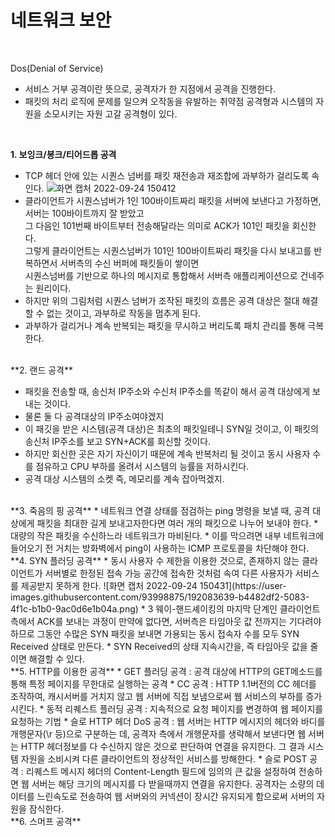 # 네트워크 보안

<br/>

Dos(Denial of Service) 

* 서비스 거부 공격이란 뜻으로, 공격자가 한 지점에서 공격을 진행한다.
* 패킷의 처리 로직에 문제를 일으켜 오작동을 유발하는 취약점 공격형과 시스템의 자원을 소모시키는 자원 고갈 공격형이 있다.

<br/>

**1. 보잉크/봉크/티어드롭 공격**

* TCP 헤더 안에 있는 시퀀스 넘버를 패킷 재전송과 재조합에 과부하가 걸리도록 속인다.
![화면 캡처 2022-09-24 150412](https://user-images.githubusercontent.com/93998875/192083059-48245f07-29bd-454c-a407-fd0ed9901cca.png)
* 클라이언트가 시퀀스넘버가 1인 100바이트짜리 패킷을 서버에 보낸다고 가정하면, 서버는 100바이트까지 잘 받았고   
  그 다음인 101번째 바이트부터 전송해달라는 의미로 ACK가 101인 패킷을 회신한다.   
  그렇게 클라이언트는 시퀀스넘버가 101인 100바이트짜리 패킷을 다시 보내고를 반복하면서 서버측의 수신 버퍼에 패킷들이 쌓이면     
  시퀀스넘버를 기반으로 하나의 메시지로 통합해서 서버측 애플리케이션으로 건네주는 원리이다.
* 하지만 위의 그림처럼 시퀀스 넘버가 조작된 패킷의 흐름은 공격 대상은 절대 해결할 수 없는 것이고, 과부하로 작동을 멈추게 된다.
* 과부하가 걸리거나 계속 반복되는 패킷을 무시하고 버리도록 패치 관리를 통해 극복한다.

<br/>
**2. 랜드 공격**

* 패킷을 전송할 때, 송신처 IP주소와 수신처 IP주소를 똑같이 해서 공격 대상에게 보내는 것이다.
* 물론 둘 다 공격대상의 IP주소여야겠지
* 이 패깃을 받은 시스템(공격 대상)은 최초의 패킷일테니 SYN일 것이고, 이 패킷의 송신처 IP주소를 보고 SYN+ACK를 회신할 것이다.
* 하지만 회신한 곳은 자기 자신이기 때문에 계속 반복처리 될 것이고 동시 사용자 수를 점유하고 CPU 부하를 올려서 시스템의 능률을 저하시킨다.
* 공격 대상 시스템의 소켓 즉, 메모리를 계속 잡아먹겠지.

<br/>
**3. 죽음의 핑 공격**
* 네트워크 연결 상태를 점검하는 ping 명령을 보낼 때, 공격 대상에게 패킷을 최대한 길게 보내고자한다면   
  여러 개의 패킷으로 나누어 보내야 한다.
* 대량의 작은 패킷을 수신하느라 네트워크가 마비된다.
* 이를 막으려면 내부 네트워크에 들어오기 전 거치는 방화벽에서 ping이 사용하는 ICMP 프로토콜을 차단해야 한다.

<br/>
**4. SYN 플러딩 공격**
* 동시 사용자 수 제한을 이용한 것으로, 존재하지 않는 클라이언트가 서버별로 한정된 접속 가능 공간에 접속한 것처럼 속여  
  다른 사용자가 서비스를 제공받지 못하게 한다.
![화면 캡처 2022-09-24 150431](https://user-images.githubusercontent.com/93998875/192083639-b4482df2-5083-4f1c-b1b0-9ac0d6e1b04a.png)
* 3 웨이-핸드셰이킹의 마지막 단계인 클라이언트측에서 ACK를 보내는 과정이 만약에 없다면, 서버측은 타임아웃 값 전까지는  
  기다려야하므로 그동안 수많은 SYN 패킷을 보내면 가용되는 동시 접속자 수를 모두 SYN Received 상태로 만든다.
* SYN Received의 상태 지속시간을, 즉 타임아웃 값을 줄이면 해결할 수 있다.

<br/>
**5. HTTP를 이용한 공격**
* GET 플러딩 공격 : 공격 대상에 HTTP의 GET메소드를 통해 특정 페이지를 무한대로 실행하는 공격
* CC 공격 : HTTP 1.1버전의 CC 헤더를 조작하여, 캐시서버를 거치지 않고 웹 서버에 직접 보냄으로써 웹 서비스의 부하를 증가시킨다.
* 동적 리퀘스트 플러딩 공격 : 지속적으로 요청 페이지를 변경하여 웹 페이지를 요청하는 기법
* 슬로 HTTP 헤더 DoS 공격 : 웹 서버는 HTTP 메시지의 헤더와 바디를 개행문자(\r 등)으로 구분하는 데, 공격자 측에서 개행문자를  
  생략해서 보낸다면 웹 서버는 HTTP 헤더정보를 다 수신하지 않은 것으로 판단하여 연결을 유지한다.  
  그 결과 시스템 자원을 소비시켜 다른 클라이언트의 정상적인 서비스를 방해한다.
* 슬로 POST 공격 : 리퀘스트 메시지 헤더의 Content-Length 필드에 임의의 큰 값을 설정하여 전송하면 웹 서버는  
  해당 크기의 메시지를 다 받을때까지 연결을 유지한다.   
  공격자는 소량의 데이터를 느린속도로 전송하여 웹 서버와의 커넥션이 장시간 유지되게 함으로써 서버의 자원을 잠식한다.

<br/>
**6. 스머프 공격**

